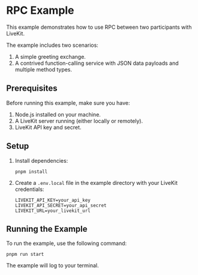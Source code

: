 # RPC Example

This example demonstrates how to use RPC between two participants with LiveKit.

The example includes two scenarios:
1. A simple greeting exchange.
2. A contrived function-calling service with JSON data payloads and multiple method types.

## Prerequisites

Before running this example, make sure you have:

1. Node.js installed on your machine.
2. A LiveKit server running (either locally or remotely).
3. LiveKit API key and secret.

## Setup

1. Install dependencies:
   ```
   pnpm install
   ```

2. Create a `.env.local` file in the example directory with your LiveKit credentials:
   ```
   LIVEKIT_API_KEY=your_api_key
   LIVEKIT_API_SECRET=your_api_secret
   LIVEKIT_URL=your_livekit_url
   ```

## Running the Example

To run the example, use the following command:

```
pnpm run start
```

The example will log to your terminal.
